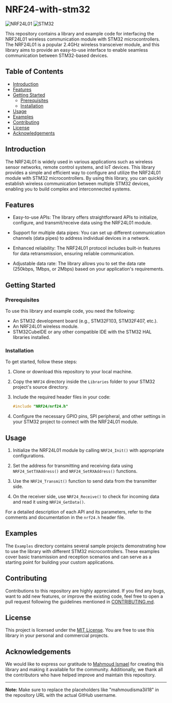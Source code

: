 # NRF24-with-stm32

![NRF24L01](https://img.shields.io/badge/Module-NRF24L01-green)
![STM32](https://img.shields.io/badge/Microcontroller-STM32-orange)

This repository contains a library and example code for interfacing the NRF24L01 wireless communication module with STM32 microcontrollers. The NRF24L01 is a popular 2.4GHz wireless transceiver module, and this library aims to provide an easy-to-use interface to enable seamless communication between STM32-based devices.

## Table of Contents

- [Introduction](#introduction)
- [Features](#features)
- [Getting Started](#getting-started)
  - [Prerequisites](#prerequisites)
  - [Installation](#installation)
- [Usage](#usage)
- [Examples](#examples)
- [Contributing](#contributing)
- [License](#license)
- [Acknowledgements](#acknowledgements)

## Introduction

The NRF24L01 is widely used in various applications such as wireless sensor networks, remote control systems, and IoT devices. This library provides a simple and efficient way to configure and utilize the NRF24L01 module with STM32 microcontrollers. By using this library, you can quickly establish wireless communication between multiple STM32 devices, enabling you to build complex and interconnected systems.

## Features

- Easy-to-use APIs: The library offers straightforward APIs to initialize, configure, and transmit/receive data using the NRF24L01 module.

- Support for multiple data pipes: You can set up different communication channels (data pipes) to address individual devices in a network.

- Enhanced reliability: The NRF24L01 protocol includes built-in features for data retransmission, ensuring reliable communication.

- Adjustable data rate: The library allows you to set the data rate (250kbps, 1Mbps, or 2Mbps) based on your application's requirements.

## Getting Started

### Prerequisites

To use this library and example code, you need the following:

- An STM32 development board (e.g., STM32F103, STM32F407, etc.).
- An NRF24L01 wireless module.
- STM32CubeIDE or any other compatible IDE with the STM32 HAL libraries installed.

### Installation

To get started, follow these steps:

1. Clone or download this repository to your local machine.

2. Copy the `NRF24` directory inside the `Libraries` folder to your STM32 project's source directory.

3. Include the required header files in your code:

   ```c
   #include "NRF24/nrf24.h"
   ```

4. Configure the necessary GPIO pins, SPI peripheral, and other settings in your STM32 project to connect with the NRF24L01 module.

## Usage

1. Initialize the NRF24L01 module by calling `NRF24_Init()` with appropriate configurations.

2. Set the address for transmitting and receiving data using `NRF24_SetTXAddress()` and `NRF24_SetRXAddress()` functions.

3. Use the `NRF24_Transmit()` function to send data from the transmitter side.

4. On the receiver side, use `NRF24_Receive()` to check for incoming data and read it using `NRF24_GetData()`.

For a detailed description of each API and its parameters, refer to the comments and documentation in the `nrf24.h` header file.

## Examples

The `Examples` directory contains several sample projects demonstrating how to use the library with different STM32 microcontrollers. These examples cover basic transmission and reception scenarios and can serve as a starting point for building your custom applications.

## Contributing

Contributions to this repository are highly appreciated. If you find any bugs, want to add new features, or improve the existing code, feel free to open a pull request following the guidelines mentioned in [CONTRIBUTING.md](CONTRIBUTING.md).

## License

This project is licensed under the [MIT License](LICENSE). You are free to use this library in your personal and commercial projects.

## Acknowledgements

We would like to express our gratitude to [Mahmoud Ismael](https://github.com/mahmoudisma3il18) for creating this library and making it available for the community. Additionally, we thank all the contributors who have helped improve and maintain this repository.

---

**Note:** Make sure to replace the placeholders like "mahmoudisma3il18" in the repository URL with the actual GitHub username.
